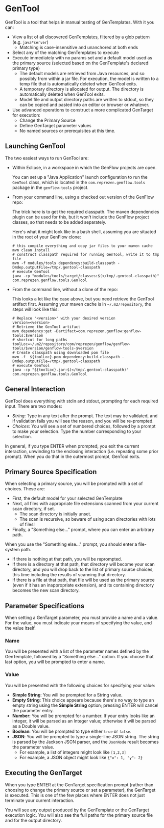 # GenTool

GenTool is a tool that helps in manual testing of GenTemplates. With it you can:
* View a list of all discovered GenTemplates, filtered by a glob pattern (e.g. `java*server`)
  * Matching is case-insensitive and unanchored at both ends
* Select any of the matching GenTemplates to execute
* Execute immediately with no params set and a default model used as the primary source (selected based on the GenTemplate's declared primary type)
  * The default models are retrieved from Java resources, and so possibly from within a jar file. For execution, the model is written to a temp file that is automatically deleted when GenTool exits.
  * A temporary directory is allocated for output. The directory is automatically deleted when GenTool exits.
  * Model file and output directory paths are written to stdout, so they can be copied and pasted into an editor or browser or whatever.
* Use advanced operations to construct a more complicated GenTarget for execution:
  * Change the Primary Source
  * Define GenTarget parameter values
  * No named sources or prerequisites at this time.
  
## Launching GenTool

The two easiest ways to run GenTool are:

* Within Eclipse, in a workspace in which the GenFlow projects are open.

  You can set up a "Java Application" launch configuration to run the `GenTool` class, which is located in the `com.reprezen.genflow.tools` package in the `genflow-tools` project.

* From your command line, using a checked out version of the GenFlow repo:

  The trick here is to get the required classpath. The maven dependencies plugin can be used for this, but it won't include the GenFlow project classes, so that needs to be added separately.
  
  Here's what it might look like in a bash shell, assuming you are situated in the root of your GenFlow clone: 
  
  ```
  # this compile everything and copy jar files to your maven cache
  mvn clean install
  # construct classpath required for running GenTool, write it to tmp file
  mvn -f modules/tools dependency:build-classpath -Dmdep.outputFile=/tmp/.gentool-classpath
  # execute GenTool
  java -cp "modules/tools/target/classes:$(</tmp/.gentool-classpath)" com.reprezen.genflow.tools.GenTool 
  ```
  
* From the command line, without a clone of the repo:

  This looks a lot like the case above, but you need retrieve the GenTool artifact first. Assuming your maven cache is in `~/.m2/repository`, the steps will look like this:
  
  ```
  # Replace "<version>" with your desired version
  version=<version>
  # Retrieve the GenTool artifact
  mvn dependency:get -Dartifact=com.reprezen.genflow:genflow-tools:$version
  # shortcut for long paths
  toolLoc=~/.m2/repository/com/reprezen/genflow/genflow-tools/$version/genflow-tools-$version
  # Create classpath using downloaded pom file
  mvn -f  ${toolLoc}.pom dependency:build-classpath -Dmdep.outputFile=/tmp/.gentool-classpath
  # execute GenTool
  java -cp "${toolLoc}.jar:$(</tmp/.gentool-classpath)" com.reprezen.genflow.tools.GenTool
  ```
## General Interaction

GenTool does everything with stdin and stdout, prompting for each required input. There are two modes:
* *String*: Type in any text after the prompt. The text may be validated, and if validation fails you will see the reason, and you will be re-prompted.
* *Choices*: You will see a set of numbered choices, followed by a prompt to make your selection. Type the number corresponding to your selection.

In general, if you type ENTER when prompted, you exit the current interaction, unwinding to the enclosing interaction (i.e. repeating some prior prompt). When you do that in the outermost prompt, GenTool exits.

## Primary Source Specification

When selecting a primary source, you will be prompted with a set of choices. These are:
* First, the default model for your selected GenTemplate
* Next, all files with appropriate file extensions scanned from your current scan directory, if set.
  * The scan directory is initially unset.
  * The scan is recursive, so beware of using scan directories with lots of files!
* Finally, a "Something else..." prompt, where you can enter an arbitrary path.

When you use the "Something else..." prompt, you should enter a file-system path.
* If there is nothing at that path, you will be reprompted.
* If there is a directory at that path, that directory will become your scan directory, and you will drop back to the list of primary source choices, this time including the results of scanning that directory.
* If there is a file at that path, that file will be used as the primary source (even if it has an inappropriate extension), and its containing directory becomes the new scan directory.

## Parameter Specifications

When setting a GenTarget parameter, you must provide a name and a value. For the value, you must indicate your means of specifying the value, and the value itself.

### Name

You will be presented with a list of the parameter names defined by the GenTemplate, followed by a "Something else..." option. If you choose that last option, you will be prompted to enter a name.

### Value
You will be presented with the following choices for specifying your value:

* **Simple String**: You will be prompted for a String value.
* **Empty String**: This choice appears because there's no way to type an empty string using the **Simple String** option; pressing ENTER will cancel the parameter entry.
* **Number**: You will be prompted for a number. If your entry looks like an integer, it will be parsed as an Integer value; otherwise it will be parsed as a Double value.
* **Boolean**: You will be prompted to type either `true` or `false`.
* **JSON**: You will be prompted to type a single-line JSON string. The string is parsed by the Jackson JSON parser, and the `JsonNode` result becomes the parameter value.
  * For example, a list of integers might look like `[1,2,3]`
  * For example, a JSON object might look like `{"x": 1, "y": 2}`

## Executing the GenTarget

When you type ENTER at the GenTarget specification prompt (rather than choosing to change the primary source or set a parameter), the GenTarget is executed. This is one of the few places where ENTER does not just terminate your current interaction.

You will see any output produced by the GenTemplate or the GenTarget execution logic. You will also see the full paths for the primary source file and for the output directory.
